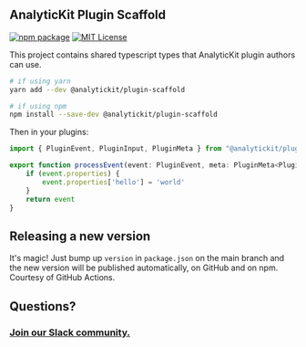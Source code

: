 ## AnalyticKit Plugin Scaffold

[![npm package](https://img.shields.io/npm/v/@analytickit/plugin-scaffold?style=flat-square)](https://www.npmjs.com/package/@analytickit/plugin-scaffold)
[![MIT License](https://img.shields.io/badge/License-MIT-red.svg?style=flat-square)](https://opensource.org/licenses/MIT)

This project contains shared typescript types that AnalyticKit plugin
authors can use.

```bash
# if using yarn
yarn add --dev @analytickit/plugin-scaffold

# if using npm
npm install --save-dev @analytickit/plugin-scaffold
``` 

Then in your plugins:

```typescript
import { PluginEvent, PluginInput, PluginMeta } from "@analytickit/plugin-scaffold";

export function processEvent(event: PluginEvent, meta: PluginMeta<PluginInput>) {
    if (event.properties) {
        event.properties['hello'] = 'world'
    }
    return event
}
```

## Releasing a new version

It's magic! Just bump up `version` in `package.json` on the main branch and the new version will be published automatically, on GitHub and on npm. Courtesy of GitHub Actions.

## Questions?

### [Join our Slack community.](https://join.slack.com/t/analytickitusers/shared_invite/enQtOTY0MzU5NjAwMDY3LTc2MWQ0OTZlNjhkODk3ZDI3NDVjMDE1YjgxY2I4ZjI4MzJhZmVmNjJkN2NmMGJmMzc2N2U3Yjc3ZjI5NGFlZDQ)


